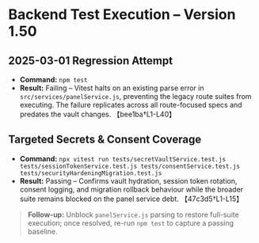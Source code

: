 # Backend Test Execution – Version 1.50

## 2025-03-01 Regression Attempt
- **Command:** `npm test`
- **Result:** Failing – Vitest halts on an existing parse error in `src/services/panelService.js`, preventing the legacy route suites from executing. The failure replicates across all route-focused specs and predates the vault changes. 【bee1ba†L1-L40】

## Targeted Secrets & Consent Coverage
- **Command:** `npx vitest run tests/secretVaultService.test.js tests/sessionTokenService.test.js tests/consentService.test.js tests/securityHardeningMigration.test.js`
- **Result:** Passing – Confirms vault hydration, session token rotation, consent logging, and migration rollback behaviour while the broader suite remains blocked on the panel service debt. 【47c3d5†L1-L15】

> **Follow-up:** Unblock `panelService.js` parsing to restore full-suite execution; once resolved, re-run `npm test` to capture a passing baseline.
